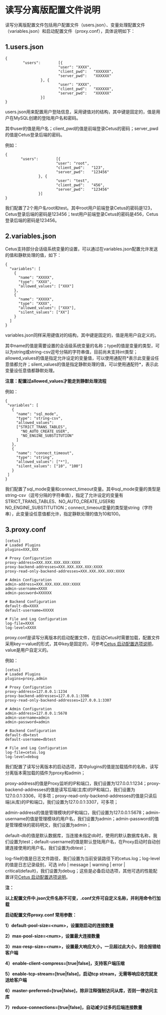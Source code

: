 # 读写分离版配置文件说明

读写分离版配置文件包括用户配置文件（users.json）、变量处理配置文件（variables.json）和启动配置文件（proxy.conf），具体说明如下：

##  1.users.json

```
{
        "users":        [{
                        "user": "XXXX",
                        "client_pwd":   "XXXXXX",
                        "server_pwd":   "XXXXXX"
                }, {
                        "user": "XXXX",
                        "client_pwd":   "XXXXXX",
                        "server_pwd":   "XXXXXX"
                }]
}
```

users.json用来配置用户登陆信息，采用键值对的结构，其中键是固定的，值是用户在MySQL创建的登陆用户名和密码。

其中user的值是用户名；client_pwd的值是前端登录Cetus的密码；server_pwd的值是Cetus登录后端的密码。

例如：

```
{
       "users":        [{
                       "user": "root",
                       "client_pwd":   "123",
                       "server_pwd":   "123456"
               }, {
                       "user": "test",
                       "client_pwd":   "456",
                       "server_pwd":   "123456"
               }]
}
```

我们配置了2个用户名root和test。其中root用户前端登录Cetus的密码是123，Cetus登录后端的密码是123456；test用户前端登录Cetus的密码是456，Cetus登录后端的密码是123456。

##  2.variables.json

Cetus支持部分会话级系统变量的设置，可以通过在variables.json配置允许发送的值和静默处理的值，如下：

```
{
  "variables": [
    {
      "name": "XXXXX",
      "type": "XXXX",
      "allowed_values": ["XXX"]
    },
    {
      "name": "XXXXX",
      "type": "XXXX",
      "allowed_values": ["XXX"],
      "silent_values": ["XX"]
    }
  ]
}
```

variables.json同样采用键值对的结构，其中键是固定的，值是用用户自定义的。

其中name的值是需要设置的会话级系统变量的名称；type的值是变量的类型，可以为string或string-csv逗号分隔的字符串值，目前尚未支持int类型；allowed_values的值是指定允许设定的变量值，可以使用通配符\*表示此变量设任意值都允许；silent_values的值是指定静默处理的值，可以使用通配符\*，表示此变量设任意值都静默处理。

**注意：配置过allowed_values才能走到静默处理流程**

例如：

```
{
 "variables": [
   {
     "name": "sql_mode",
     "type": "string-csv",
     "allowed_values":
     ["STRICT_TRANS_TABLES",
       "NO_AUTO_CREATE_USER",
       "NO_ENGINE_SUBSTITUTION"
     ]
   },
   {
     "name": "connect_timeout",
     "type": "string",
     "allowed_values": ["*"],
     "silent_values": ["10", "100"]
   }
 ]
}
```

我们配置了sql_mode变量和connect_timeout变量。其中sql_mode变量的类型是string-csv（逗号分隔的字符串值），指定了允许设定的变量有STRICT_TRANS_TABLES、NO_AUTO_CREATE_USER和NO_ENGINE_SUBSTITUTION；connect_timeout变量的类型是string（字符串），此变量设任意值都允许，指定静默处理的值为10和100。

##  3.proxy.conf

```
[cetus]
# Loaded Plugins
plugins=XXX,XXX

# Proxy Configuration
proxy-address=XXX.XXX.XXX.XXX:XXXX
proxy-backend-addresses=XXX.XXX.XXX.XXX:XXXX
proxy-read-only-backend-addresses=XXX.XXX.XXX.XXX:XXXX

# Admin Configuration
admin-address=XXX.XXX.XXX.XXX:XXXX
admin-username=XXXX
admin-password=XXXXXX

# Backend Configuration
default-db=XXXX
default-username=XXXXX

# File and Log Configuration
log-file=XXXX
log-level=XXXX
```

proxy.conf是读写分离版本的启动配置文件，在启动Cetus时需要加载，配置文件采用key＝value的形式，其中key是固定的，可参考[Cetus 启动配置选项说明](https://github.com/Lede-Inc/cetus/blob/master/doc/cetus-configuration.md)，value是用户自定义的。

例如：

```
[cetus]
# Loaded Plugins
plugins=proxy,admin

# Proxy Configuration
proxy-address=127.0.0.1:1234
proxy-backend-addresses=127.0.0.1:3306
proxy-read-only-backend-addresses=127.0.0.1:3307

# Admin Configuration
admin-address=127.0.0.1:5678
admin-username=admin
admin-password=admin

# Backend Configuration
default-db=test
default-username=dbtest

# File and Log Configuration
log-file=cetus.log
log-level=debug
```

我们配置了读写分离版本的启动选项，其中plugins的值是加载插件的名称，读写分离版本需加载的插件为proxy和admin；

proxy-address的值是Proxy监听的IP和端口，我们设置为127.0.0.1:1234；proxy-backend-addresses的值是读写后端(主库)的IP和端口，我们设置为127.0.0.1:3306，可多项；proxy-read-only-backend-addresses的值是只读后端(从库)的IP和端口，我们设置为127.0.0.1:3307，可多项；

admin-address的值是管理模块的IP和端口，我们设置为127.0.0.1:5678；admin-username的值是管理模块的用户名，我们设置为admin；admin-password的值是管理模块的密码明文，我们设置为admin；

default-db的值是默认数据库，当连接未指定db时，使用的默认数据库名称，我们设置为test；default-username的值是默认登陆用户名，在Proxy启动时自动创建连接使用的用户名，我们设置为dbtest；

log-file的值是日志文件路径，我们设置为当前安装路径下的cetus.log；log-level的值是日志记录级别，可选 info | message | warning | error | critical(default)，我们设置为debug；这些是必备启动选项，其他可选的性能配置详见[Cetus 启动配置选项说明](https://github.com/Lede-Inc/cetus/blob/master/doc/cetus-configuration.md)。

**注：**

**以上配置文件中.json文件名称不可变，.conf文件可自定义名称，并利用命令行加载**

**启动配置文件proxy.conf 常用参数：**

**1）default-pool-size=\<num\>，设置刚启动的连接数量**

**2）max-pool-size=\<num\>，设置最大连接数量**

**3）max-resp-size=\<num\>，设置最大响应大小，一旦超过此大小，则会报错给客户端**

**4）enable-client-compress=\[true\|false\]，支持客户端压缩**

**5）enable-tcp-stream=\[true\|false\]，启动tcp stream，无需等响应收完就发送给客户端**

**6）master-preferred=\[true\|false\]，除非注释强制访问从库，否则一律访问主库**

**7）reduce-connections=\[true\|false\]，自动减少过多的后端连接数量**
